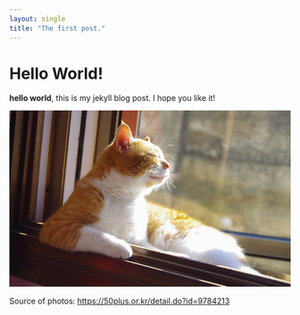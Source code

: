 ```yaml
---
layout: single
title: "The first post."
---
```


# Hello World!
**hello world**, this is my jekyll blog post.
I hope you like it!

![cat](../images/2022-03-02-test/cat.jpg)

Source of photos: https://50plus.or.kr/detail.do?id=9784213